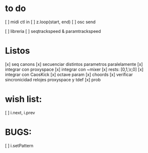 # to do

[ ] midi ctl in
[ ] z.loop(start, end)
[ ] osc send




[ ] libreria
[ ] seqtrackspeed & paramtrackspeed

# Listos

[x] seq canons
[x] secuenciar distintos parametros paralelamente
[x] integrar con proxyspace
[x] integrar con ~mixer
[x] rests: [0,1,\r,0]
[x] integrar con CaosKick
[x] octave param
[x] choords
[x] verificar sincronicidad relojes proxyspace y tdef
[x] prob


# wish list:
[ ] i.next, i.prev

# BUGS:

[ ] i.setPattern
